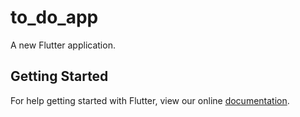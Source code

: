 # to_do_app

A new Flutter application.

## Getting Started

For help getting started with Flutter, view our online
[documentation](https://flutter.io/).

